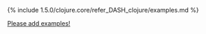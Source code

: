 {% include 1.5.0/clojure.core/refer_DASH_clojure/examples.md %}

[Please add examples!](https://github.com/arrdem/grimoire/edit/master/_includes/1.6.0/clojure.core/refer_DASH_clojure/examples.md)
